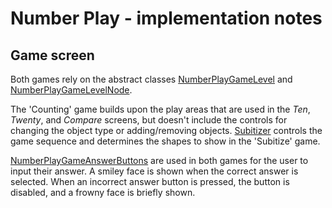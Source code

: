 # Number Play - implementation notes

## Game screen

Both games rely on the abstract classes
[NumberPlayGameLevel](https://github.com/phetsims/number-play/blob/master/js/game/model/NumberPlayGameLevel.ts) and
[NumberPlayGameLevelNode](https://github.com/phetsims/number-play/blob/master/js/game/view/NumberPlayGameLevelNode.ts).

The 'Counting' game builds upon the play areas that are used in the _Ten_, _Twenty_, and _Compare_ screens, but doesn't
include the controls for changing the object type or adding/removing objects.
[Subitizer](https://github.com/phetsims/number-play/blob/master/js/game/model/Subitizer.ts) controls the game sequence
and determines the shapes to show in the 'Subitize' game.

[NumberPlayGameAnswerButtons](https://github.com/phetsims/number-play/blob/master/js/game/view/NumberPlayGameAnswerButtons.ts)
are used in both games for the user to input their answer. A smiley face is shown when the correct answer is selected. 
When an incorrect answer button is pressed, the button is disabled, and a frowny face is briefly shown. 
